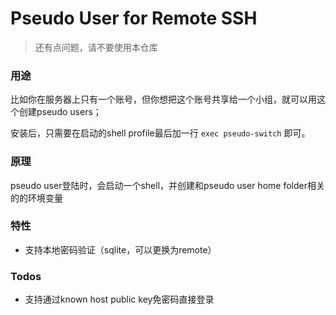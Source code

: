 # Pseudo User for Remote SSH
> 还有点问题，请不要使用本仓库

### 用途
比如你在服务器上只有一个账号，但你想把这个账号共享给一个小组，就可以用这个创建pseudo users；

安装后，只需要在启动的shell profile最后加一行 `exec pseudo-switch` 即可。

### 原理
pseudo user登陆时，会启动一个shell，并创建和pseudo user home folder相关的的环境变量

### 特性
- 支持本地密码验证（sqlite，可以更换为remote）

### Todos
- 支持通过known host public key免密码直接登录
